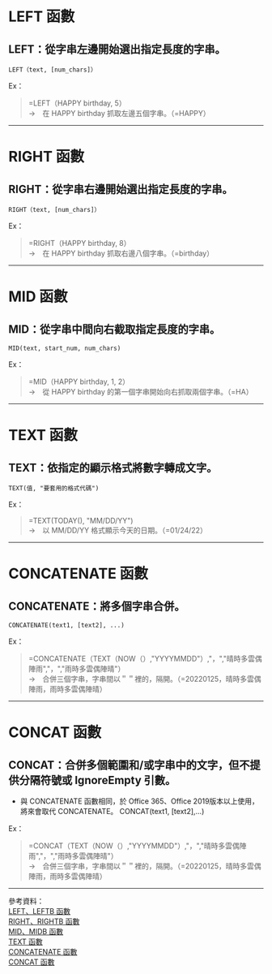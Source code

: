 # LEFT 函數
## LEFT：從字串左邊開始選出指定長度的字串。  
    LEFT（text, [num_chars]）

Ex：    
>   =LEFT（HAPPY birthday, 5）  
>   →　在 HAPPY birthday 抓取左邊五個字串。（=HAPPY）

---
# RIGHT 函數
## RIGHT：從字串右邊開始選出指定長度的字串。  
    RIGHT（text, [num_chars]）
 
Ex：    
>   =RIGHT（HAPPY birthday, 8）  
>   →　在 HAPPY birthday 抓取右邊八個字串。（=birthday）

---
# MID 函數
## MID：從字串中間向右截取指定長度的字串。  
    MID(text, start_num, num_chars)

Ex：    
>   =MID（HAPPY birthday, 1, 2）  
>   →　從 HAPPY birthday 的第一個字串開始向右抓取兩個字串。（=HA）

---
# TEXT 函數
## TEXT：依指定的顯示格式將數字轉成文字。  
    TEXT(值, "要套用的格式代碼")

Ex：    
>   =TEXT(TODAY(), "MM/DD/YY")  
>   →　以 MM/DD/YY 格式顯示今天的日期。（=01/24/22）

---
# CONCATENATE 函數
## CONCATENATE：將多個字串合併。
    CONCATENATE(text1, [text2], ...)

Ex：    
>   =CONCATENATE（TEXT（NOW（）,"YYYYMMDD"）,"，","晴時多雲偶陣雨","，","雨時多雲偶陣晴"）   
>   →　合併三個字串，字串間以＂＂裡的，隔開。（=20220125，晴時多雲偶陣雨，雨時多雲偶陣晴）

---
# CONCAT 函數
## CONCAT：合併多個範圍和/或字串中的文字，但不提供分隔符號或 IgnoreEmpty 引數。  
  * 與 CONCATENATE 函數相同，於 Office 365、Office 2019版本以上使用，將來會取代 CONCATENATE。
    CONCAT(text1, [text2],…)

Ex：    
>   =CONCAT（TEXT（NOW（）,"YYYYMMDD"）,"，","晴時多雲偶陣雨","，","雨時多雲偶陣晴"）   
>   →　合併三個字串，字串間以＂＂裡的，隔開。（=20220125，晴時多雲偶陣雨，雨時多雲偶陣晴）


---
參考資料：  
[LEFT、LEFTB 函數](https://support.microsoft.com/zh-tw/office/left-leftb-%E5%87%BD%E6%95%B8-9203d2d2-7960-479b-84c6-1ea52b99640c)  
[RIGHT、RIGHTB 函數](https://support.microsoft.com/zh-tw/office/right-rightb-%E5%87%BD%E6%95%B8-240267ee-9afa-4639-a02b-f19e1786cf2f)  
[MID、MIDB 函數](https://support.microsoft.com/zh-tw/office/mid-midb-%E5%87%BD%E6%95%B8-d5f9e25c-d7d6-472e-b568-4ecb12433028)  
[TEXT 函數](https://support.microsoft.com/zh-tw/office/text-%E5%87%BD%E6%95%B8-20d5ac4d-7b94-49fd-bb38-93d29371225c)  
[CONCATENATE 函數](https://support.microsoft.com/zh-tw/office/concatenate-%E5%87%BD%E6%95%B8-8f8ae884-2ca8-4f7a-b093-75d702bea31d)  
[CONCAT 函數](https://support.microsoft.com/zh-tw/office/concat-%E5%87%BD%E6%95%B8-9b1a9a3f-94ff-41af-9736-694cbd6b4ca2)
